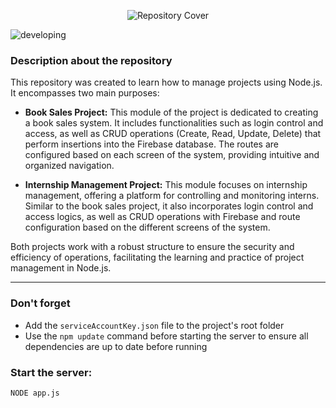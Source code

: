 <p align="center">
  <img src="https://github.com/gabrielsoaresceravolo/Project-NODE/assets/132103393/402c6dbf-5158-4645-a51a-a35959d45c77" alt="Repository Cover">
</p>

![developing](http://img.shields.io/static/v1?label=STATUS&message=DEVELOPING&color=yellow&style=for-the-badge)

### Description about the repository

This repository was created to learn how to manage projects using Node.js. It encompasses two main purposes:

* **Book Sales Project:** This module of the project is dedicated to creating a book sales system. It includes functionalities such as login control and access, as well as CRUD operations (Create, Read, Update, Delete) that perform insertions into the Firebase database. The routes are configured based on each screen of the system, providing intuitive and organized navigation.

* **Internship Management Project:** This module focuses on internship management, offering a platform for controlling and monitoring interns. Similar to the book sales project, it also incorporates login control and access logics, as well as CRUD operations with Firebase and route configuration based on the different screens of the system.

Both projects work with a robust structure to ensure the security and efficiency of operations, facilitating the learning and practice of project management in Node.js.

<hr>

### Don't forget

- Add the `serviceAccountKey.json` file to the project's root folder
- Use the `npm update` command before starting the server to ensure all dependencies are up to date before running

### Start the server:
```bash
NODE app.js
